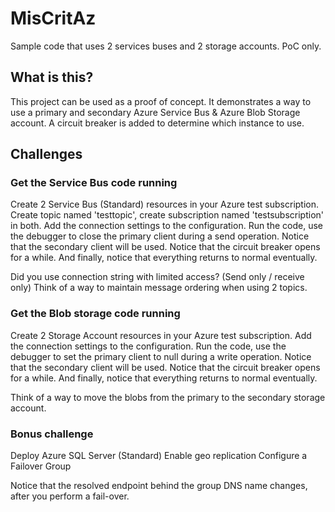 # MisCritAz
Sample code that uses 2 services buses and 2 storage accounts. PoC only.

## What is this?

This project can be used as a proof of concept. It demonstrates a way to use a primary and secondary Azure Service Bus & Azure Blob Storage account.
A circuit breaker is added to determine which instance to use.

## Challenges

### Get the Service Bus code running
Create 2 Service Bus (Standard) resources in your Azure test subscription. Create topic named 'testtopic', create subscription named 'testsubscription' in both.
Add the connection settings to the configuration.
Run the code, use the debugger to close the primary client during a send operation. Notice that the secondary client will be used.
Notice that the circuit breaker opens for a while. 
And finally, notice that everything returns to normal eventually.

Did you use connection string with limited access? (Send only / receive only)
Think of a way to maintain message ordering when using 2 topics.

### Get the Blob storage code running
Create 2 Storage Account resources in your Azure test subscription.
Add the connection settings to the configuration.
Run the code, use the debugger to set the primary client to null during a write operation. Notice that the secondary client will be used.
Notice that the circuit breaker opens for a while. 
And finally, notice that everything returns to normal eventually.

Think of a way to move the blobs from the primary to the secondary storage account.

### Bonus challenge
Deploy Azure SQL Server (Standard)
Enable geo replication
Configure a Failover Group

Notice that the resolved endpoint behind the group DNS name changes, after you perform a fail-over. 
